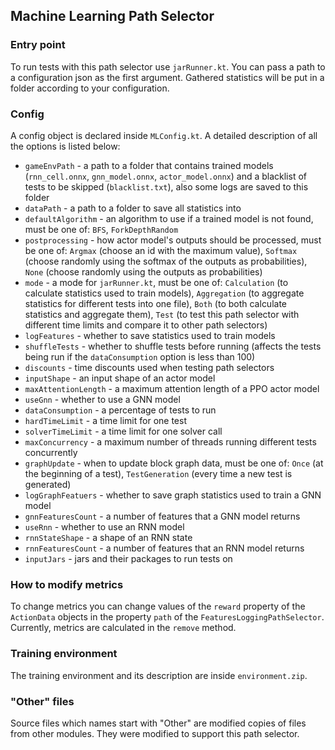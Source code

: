 ## Machine Learning Path Selector

### Entry point

To run tests with this path selector use `jarRunner.kt`. You can pass a path to a configuration json as the first argument. Gathered statistics will be put in a folder according to your configuration.

### Config

A config object is declared inside `MLConfig.kt`. A detailed description of all the options is listed below:

- `gameEnvPath` - a path to a folder that contains trained models (`rnn_cell.onnx`, `gnn_model.onnx`, `actor_model.onnx`) and a blacklist of tests to be skipped (`blacklist.txt`), also some logs are saved to this folder
- `dataPath` - a path to a folder to save all statistics into
- `defaultAlgorithm` - an algorithm to use if a trained model is not found, must be one of: `BFS`, `ForkDepthRandom`
- `postprocessing` - how actor model's outputs should be processed, must be one of: `Argmax` (choose an id with the maximum value), `Softmax` (choose randomly using the softmax of the outputs as probabilities), `None` (choose randomly using the outputs as probabilities)
- `mode` - a mode for `jarRunner.kt`, must be one of: `Calculation` (to calculate statistics used to train models), `Aggregation` (to aggregate statistics for different tests into one file), `Both` (to both calculate statistics and aggregate them), `Test` (to test this path selector with different time limits and compare it to other path selectors)
- `logFeatures` - whether to save statistics used to train models
- `shuffleTests` - whether to shuffle tests before running (affects the tests being run if the `dataConsumption` option is less than 100)
- `discounts` - time discounts used when testing path selectors
- `inputShape` - an input shape of an actor model
- `maxAttentionLength` - a maximum attention length of a PPO actor model
- `useGnn` - whether to use a GNN model
- `dataConsumption` - a percentage of tests to run
- `hardTimeLimit` - a time limit for one test
- `solverTimeLimit` - a time limit for one solver call
- `maxConcurrency` - a maximum number of threads running different tests concurrently
- `graphUpdate` - when to update block graph data, must be one of: `Once` (at the beginning of a test), `TestGeneration` (every time a new test is generated)
- `logGraphFeatuers` - whether to save graph statistics used to train a GNN model
- `gnnFeaturesCount` - a number of features that a GNN model returns
- `useRnn` - whether to use an RNN model
- `rnnStateShape` - a shape of an RNN state
- `rnnFeaturesCount` - a number of features that an RNN model returns
- `inputJars` - jars and their packages to run tests on

### How to modify metrics

To change metrics you can change values of the `reward` property of the `ActionData` objects in the property `path` of the `FeaturesLoggingPathSelector`. Currently, metrics are calculated in the `remove` method.

### Training environment

The training environment and its description are inside `environment.zip`.

### "Other" files

Source files which names start with "Other" are modified copies of files from other modules. They were modified to support this path selector.
